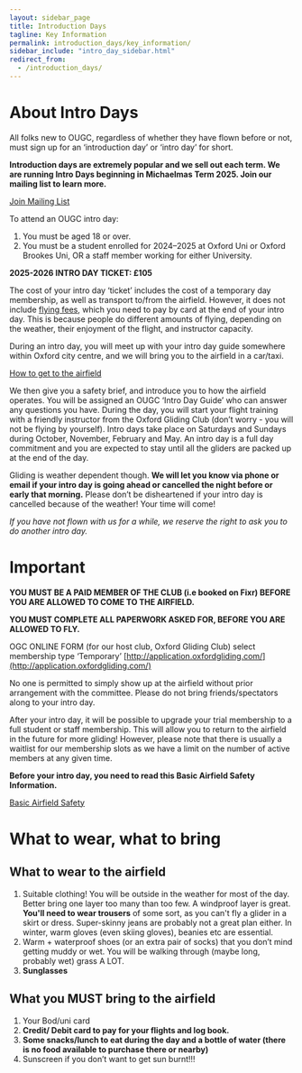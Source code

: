 ```yaml
---
layout: sidebar_page
title: Introduction Days
tagline: Key Information
permalink: introduction_days/key_information/
sidebar_include: "intro_day_sidebar.html"
redirect_from:
  - /introduction_days/
---
```


<!--
This is the random extra sidebar thingy on the right, have added a sidebar on the left instead
<div class="page-layout">
<aside class="sidebar">
  <ul class="side-nav">
    <li><span class="section-label">Introduction Days</span></li>
    
  <li>
    <a href="/introduction_days/key_information/" class="{% if page.url == '/intro/key-info/' %}active-black{% endif %}">Key Information</a>
  </li>
    <li>
      <a href="/introduction_days/basic_airfield_safety/" class="{% if page.url == '/intro/safety/' %}active-black{% endif %}">Basic Airfield Safety</a>
    </li>
    <li>
      <a href="/introduction_days/what_to_expect/" class="{% if page.url == '/intro/more-info/' %}active-black{% endif %}">More Information and What to Expect</a>
    </li>
  </ul>
</aside>
-->

  <main class="main-content">
    <h1>About Intro Days</h1>
    <p>
      All folks new to OUGC, regardless of whether they have flown before or not,
      must sign up for an ‘introduction day’ or ‘intro day’ for short.
    </p>
    <p>
      <strong>Introduction days are extremely popular and we sell out each term.
      We are running Intro Days beginning in Michaelmas Term 2025. Join our mailing list to learn more.</strong>
    </p>

<!-- 
<div class="home-button-wrapper">
    <a href="https://docs.google.com/forms/d/e/1FAIpQLSc6T1ZyQLUuAy42yDUZR1lau3dfc_rP_8RS72-c4VZ5W0LUTQ/viewform" class="big-button">Join Mailing List</a>
</div> -->
<div class="home-button-wrapper">
    <a href="/introduction_days/mailing_list/" class="big-button">Join Mailing List</a>
</div> 

<p>To attend an OUGC intro day:</p>
    <ol>
      <li>You must be aged 18 or over.</li>
      <li>You must be a student enrolled for 2024–2025 at Oxford Uni or Oxford Brookes Uni, OR a staff member working for either University.</li>
    </ol>
  </main>


**2025-2026 INTRO DAY TICKET: £105**  

The cost of your intro day ‘ticket’ includes the cost of a temporary day membership, as well as transport to/from the airfield. However, it does not include [flying fees](/membership/fees), which you need to pay by card at the end of your intro day. This is because people do different amounts of flying, depending on the weather, their enjoyment of the flight, and instructor capacity.  

During an intro day, you will meet up with your intro day guide somewhere within Oxford city centre, and we will bring you to the airfield in a car/taxi.

<div class="home-button-wrapper">
    <a href="/membership/get_to_airfield/" class="big-button">How to get to the airfield</a>
</div>

We then give you a safety brief, and introduce you to how the airfield operates. You will be assigned an OUGC ‘Intro Day Guide’ who can answer any questions you have. During the day, you will start your flight training with a friendly instructor from the Oxford Gliding Club (don’t worry - you will not be flying by yourself). Intro days take place on  Saturdays and Sundays during October, November, February and May. An intro day is a full day commitment and you are expected to stay until all the gliders are packed up at the end of the day.

Gliding is weather dependent though. **We will let you know via phone or email if your intro day is going ahead or cancelled the night before or early that morning.** Please don’t be disheartened if your intro day is cancelled because of the weather! Your time will come!

*If you have not flown with us for a while, we reserve the right to ask you to do another intro day.*

# Important
**YOU MUST BE A PAID MEMBER OF THE CLUB (i.e booked on Fixr) BEFORE YOU ARE ALLOWED TO COME TO THE AIRFIELD.**

**YOU MUST COMPLETE ALL PAPERWORK ASKED FOR, BEFORE YOU ARE ALLOWED TO FLY.**

OGC ONLINE FORM (for our host club, Oxford Gliding Club) select membership type ‘Temporary’ [http://application.oxfordgliding.com/](http://application.oxfordgliding.com/)

No one is permitted to simply show up at the airfield without prior arrangement with the committee. Please do not bring friends/spectators along to your intro day.

After your intro day, it will be possible to upgrade your trial membership to a full student or staff membership. This will allow you to return to the airfield in the future for more gliding! However, please note that there is usually a waitlist for our membership slots as we have a limit on the number of active members at any given time.

**Before your intro day, you need to read this Basic Airfield Safety Information.**  
<div class="home-button-wrapper">
    <a href="/introduction_days/basic_airfield_safety/" class="big-button">Basic Airfield Safety</a>
</div>

# What to wear, what to bring
## What to wear to the airfield
1. Suitable clothing! You will be outside in the weather for most of the day. Better bring one layer too many than too few. A windproof layer is great. **You'll need to wear trousers** of some sort, as you can't fly a glider in a skirt or dress. Super-skinny jeans are probably not a great plan either. In winter, warm gloves (even skiing gloves), beanies etc are essential.
2. Warm + waterproof shoes (or an extra pair of socks) that you don’t mind getting muddy or wet. You will be walking through (maybe long, probably wet) grass A LOT.  
3. **Sunglasses**
## What you MUST bring to the airfield
1. Your Bod/uni card
2. **Credit/ Debit card to pay for your flights and log book.**
3. **Some snacks/lunch to eat during the day and a bottle of water (there is no food available to purchase there or nearby)**
4. Sunscreen if you don’t want to get sun burnt!!!